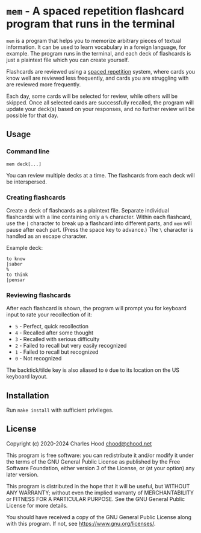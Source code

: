 # `mem` \-  A spaced repetition flashcard program that runs in the terminal

`mem` is a program that helps you to memorize arbitrary pieces of textual
information. It can be used to learn vocabulary in a foreign language, for
example. The program runs in the terminal, and each deck of flashcards is just a
plaintext file which you can create yourself.

Flashcards are reviewed using a [spaced
repetition](https://en.wikipedia.org/wiki/Spaced_repetition) system, where cards
you know well are reviewed less frequently, and cards you are struggling with
are reviewed more frequently.

Each day, some cards will be selected for review, while others will be skipped.
Once all selected cards are successfully recalled, the program will update your
deck(s) based on your responses, and no further review will be possible for that
day.

## Usage

### Command line

```
mem deck[...]
```

You can review multiple decks at a time. The flashcards from each deck will be
interspersed.

### Creating flashcards

Create a deck of flashcards as a plaintext file. Separate individual flashcardsi
with a line containing only a `%` character. Within each flashcard, use the `|`
character to break up a flashcard into different parts, and `mem` will pause
after each part. (Press the space key to advance.) The `\` character is handled
as an escape character.

Example deck:

```
to know
|saber
%
to think
|pensar
```

### Reviewing flashcards

After each flashcard is shown, the program will prompt you for keyboard input to
rate your recollection of it:

  * `5` - Perfect, quick recollection
  * `4` - Recalled after some thought
  * `3` - Recalled with serious difficulty
  * `2` - Failed to recall but very easily recognized
  * `1` - Failed to recall but recognized
  * `0` - Not recognized

The backtick/tilde key is also aliased to `0` due to its location on the US
keyboard layout.

## Installation

Run `make install` with sufficient privileges.

## License

Copyright (c) 2020-2024 Charles Hood <chood@chood.net>

This program is free software: you can redistribute it and/or modify it under
the terms of the GNU General Public License as published by the Free Software
Foundation, either version 3 of the License, or (at your option) any later
version.

This program is distributed in the hope that it will be useful, but WITHOUT ANY
WARRANTY; without even the implied warranty of MERCHANTABILITY or FITNESS FOR A
PARTICULAR PURPOSE. See the GNU General Public License for more details.

You should have received a copy of the GNU General Public License along with
this program. If not, see <https://www.gnu.org/licenses/>.
